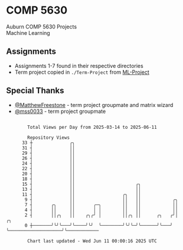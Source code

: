 # COMP 5630
Auburn COMP 5630 Projects  
Machine Learning

## Assignments
- Assignments 1-7 found in their respective directories
- Term project copied in `./Term-Project` from [ML-Project](https://github.com/wumphlett/ML-Project)

## Special Thanks
- [@MatthewFreestone](https://github.com/MatthewFreestone) - term project groupmate and matrix wizard
- [@mss0033](https://github.com/mss0033) - term project groupmate

```

        Total Views per Day from 2025-03-14 to 2025-06-11

        Repository Views
      33 ┼              ╭╮
      31 ┤              ││
      29 ┤              ││
      26 ┤              ││
      24 ┤              ││
      22 ┤              ││
      20 ┤              ││
      18 ┤              ││
      15 ┤              ││                       ╭╮
      13 ┤              ││                       ││
      11 ┤              ││                  ╭╮   ││
       9 ┤              ││                  ││   ││            ╭╮
       7 ┤       ╭╮     ││       ╭─╮        ││   ││            ││
       4 ┤       ││     ││       │ │        ││   ││            ││
       2 ┤       ││╭╮   ││    ╭╮╭╯ │        ││╭╮ ││      ╭╮   ╭╯│                    ╭╮
       0 ┼───────╯╰╯╰───╯╰────╯╰╯  ╰────────╯╰╯╰─╯╰──────╯╰───╯ ╰────────────────────╯╰────────────

        Chart last updated - Wed Jun 11 00:00:16 2025 UTC
        
```
